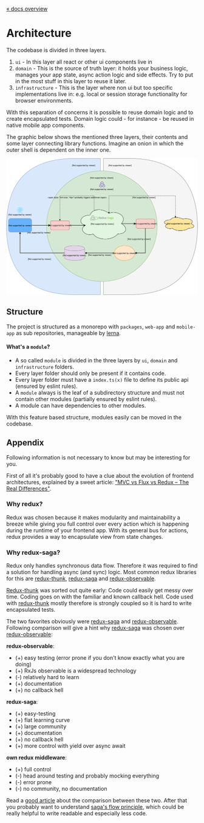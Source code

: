 [« docs overview](../README.md)

# Architecture
The codebase is divided in three layers.
1. `ui` - In this layer all react or other ui components live in
2. `domain` - This is the source of truth layer: it holds your business logic, manages your app state, async action logic and side effects. Try to put in the most stuff in this layer to reuse it later.
3. `infrastructure` - This is the layer where non ui but too specific implementations live in: e.g. local or session storage functionality for browser environments.

With this separation of concerns it is possible to reuse domain logic and to create encapsulated tests.
Domain logic could - for instance - be reused in native mobile app components.

The graphic below shows the mentioned three layers,
their contents and some layer connecting library functions.
Imagine an onion in which the outer shell is dependent on the inner one.

![architecture](assets/architecture.svg)

## Structure
The project is structured as a monorepo with `packages`, `web-app`
and `mobile-app` as sub repositories, manageable by [lerna](https://lerna.js.org/).

#### What's a  `module`?
- A so called `module` is divided in the three layers by `ui`, `domain` and `infrastructure` folders.
- Every layer folder should only be present if it contains code.
- Every layer folder must have a `index.ts(x)` file to define its public api (ensured by eslint rules).
- A `module` always is the leaf of a subdirectory structure and must not contain other modules (partially ensured by eslint rules).
- A module can have dependencies to other modules.

With this feature based structure, modules easily can be moved in the codebase.

## Appendix
Following information is not necessary to know but may be interesting for you.

First of all it's probably good to have a clue about the evolution of frontend architectures,
explained by a sweet article:
["MVC vs Flux vs Redux – The Real Differences"](https://www.clariontech.com/blog/mvc-vs-flux-vs-redux-the-real-differences).

### Why redux?
Redux was chosen because it makes modularity and maintainability a breeze
while giving you full control over every action which is happening during the runtime
of your frontend app.
With its general bus for actions, redux provides a way to encapsulate view from state changes.

### Why redux-saga?
Redux only handles synchronous data flow.
Therefore it was required to find a solution for handling async (and sync) logic.
Most common redux libraries for this are [redux-thunk](https://www.npmjs.com/package/redux-thunk),
[redux-saga](http://redux-saga.js.org) and [redux-observable](http://redux-observable.js.org).

[Redux-thunk](https://www.npmjs.com/package/redux-thunk) was sorted out quite early:
Code could easily get messy over time.
Coding goes on with the familiar and known callback hell.
Code used with [redux-thunk](https://www.npmjs.com/package/redux-thunk)
mostly therefore is strongly coupled so it is hard to write encapsulated tests.

The two favorites obviously were [redux-saga](http://redux-saga.js.org) and [redux-observable](http://redux-observable.js.org).
Following comparison will give a hint why [redux-saga](http://redux-saga.js.org) was chosen over [redux-observable](http://redux-observable.js.org):

**redux-observable**:
- (+) easy testing (error prone if you don't know exactly what you are doing)
- (+) RxJs observable is a widespread technology
- (-) relatively hard to learn
- (+) documentation
- (+) no callback hell

**redux-saga**:
- (+) easy-testing
- (+) flat learning curve
- (+) large community
- (+) documentation
- (+) no callback hell
- (+) more control with yield over async await

**own redux middleware**:
- (+) full control 
- (-) head around testing and probably mocking everything
- (-) error prone
- (-) no community, no documentation

Read a [good article](https://shift.infinite.red/redux-observable-epics-vs-redux-sagas-8e53610c0eda)
about the comparison between these two. After that you probably want to understand [saga's flow principle](https://redux-saga.js.org/docs/advanced/NonBlockingCalls.html),
which could be really helpful to write readable and especially less code.
